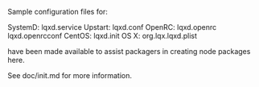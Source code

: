 Sample configuration files for:

SystemD: lqxd.service
Upstart: lqxd.conf
OpenRC:  lqxd.openrc
         lqxd.openrcconf
CentOS:  lqxd.init
OS X:    org.lqx.lqxd.plist

have been made available to assist packagers in creating node packages here.

See doc/init.md for more information.
